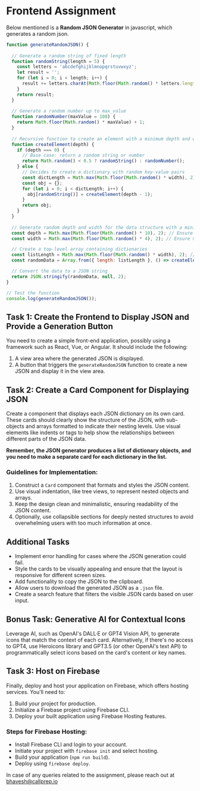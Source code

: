 # Frontend Assignment

Below mentioned is a **Random JSON Generator** in javascript, which generates a random json.

```jsx
function generateRandomJSON() {
  
  // Generate a random string of fixed length
  function randomString(length = 5) {
    const letters = 'abcdefghijklmnopqrstuvwxyz';
    let result = '';
    for (let i = 0; i < length; i++) {
      result += letters.charAt(Math.floor(Math.random() * letters.length));
    }
    return result;
  }
  
  // Generate a random number up to max_value
  function randomNumber(maxValue = 100) {
    return Math.floor(Math.random() * maxValue) + 1;
  }
  
  // Recursive function to create an element with a minimum depth and width
  function createElement(depth) {
    if (depth === 0) {
      // Base case: return a random string or number
      return Math.random() < 0.5 ? randomString() : randomNumber();
    } else {
      // Decides to create a dictionary with random key-value pairs
      const dictLength = Math.max(Math.floor(Math.random() * width), 2); // Ensure minimum width of 2
      const obj = {};
      for (let i = 0; i < dictLength; i++) {
        obj[randomString()] = createElement(depth - 1);
      }
      return obj;
    }
  }
  
  // Generate random depth and width for the data structure with a minimum depth of 2
  const depth = Math.max(Math.floor(Math.random() * 10), 2); // Ensure minimum depth of 2
  const width = Math.max(Math.floor(Math.random() * 4), 2); // Ensure minimum width of 2

  // Create a top-level array containing dictionaries
  const listLength = Math.max(Math.floor(Math.random() * width), 2); // Ensure a minimum length of 2 for the outer list
  const randomData = Array.from({ length: listLength }, () => createElement(depth - 1)); // -1 because the outer list adds a level of depth

  // Convert the data to a JSON string
  return JSON.stringify(randomData, null, 2);
}

// Test the function
console.log(generateRandomJSON());
```

## Task 1: Create the Frontend to Display JSON and Provide a Generation Button

You need to create a simple front-end application, possibly using a framework such as React, Vue, or Angular. It should include the following:

1. A view area where the generated JSON is displayed.
2. A button that triggers the `generateRandomJSON` function to create a new JSON and display it in the view area.

## Task 2: Create a Card Component for Displaying JSON

Create a component that displays each JSON dictionary on its own card. These cards should clearly show the structure of the JSON, with sub-objects and arrays formatted to indicate their nesting levels. Use visual elements like indents or tags to help show the relationships between different parts of the JSON data.

**Remember, the JSON generator produces a list of dictionary objects, and you need to make a separate card for each dictionary in the list.**

### Guidelines for Implementation:

1. Construct a `Card` component that formats and styles the JSON content.
2. Use visual indentation, like tree views, to represent nested objects and arrays.
3. Keep the design clean and minimalistic, ensuring readability of the JSON content.
4. Optionally, use collapsible sections for deeply nested structures to avoid overwhelming users with too much information at once.

## Additional Tasks

- Implement error handling for cases where the JSON generation could fail.
- Style the cards to be visually appealing and ensure that the layout is responsive for different screen sizes.
- Add functionality to copy the JSON to the clipboard.
- Allow users to download the generated JSON as a `.json` file.
- Create a search feature that filters the visible JSON cards based on user input.

## Bonus Task: Generative AI for Contextual Icons

Leverage AI, such as OpenAI's DALL·E or GPT4 Vision API, to generate icons that match the context of each card. Alternatively, if there's no access to GPT4, use Heroicons library and GPT3.5 (or other OpenAI's text API) to programmatically select icons based on the card's content or key names.

## Task 3: Host on Firebase

Finally, deploy and host your application on Firebase, which offers hosting services. You'll need to:

1. Build your project for production.
2. Initialize a Firebase project using Firebase CLI.
3. Deploy your built application using Firebase Hosting features.

### Steps for Firebase Hosting:

- Install Firebase CLI and login to your account.
- Initiate your project with `firebase init` and select hosting.
- Build your application (`npm run build`).
- Deploy using `firebase deploy`.

In case of any queries related to the assignment, please reach out at [bhavesh@callprep.io](mailto:bhavesh@callprep.io)
